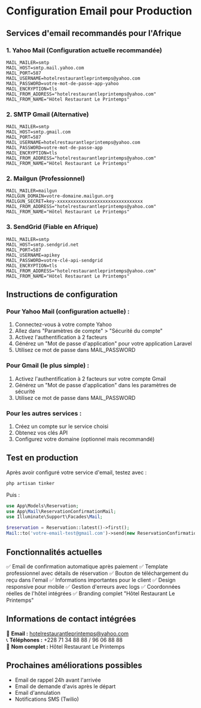 # Configuration Email pour Production

## Services d'email recommandés pour l'Afrique

### 1. **Yahoo Mail** (Configuration actuelle recommandée)
```env
MAIL_MAILER=smtp
MAIL_HOST=smtp.mail.yahoo.com
MAIL_PORT=587
MAIL_USERNAME=hotelrestaurantleprintemps@yahoo.com
MAIL_PASSWORD=votre-mot-de-passe-app-yahoo
MAIL_ENCRYPTION=tls
MAIL_FROM_ADDRESS="hotelrestaurantleprintemps@yahoo.com"
MAIL_FROM_NAME="Hôtel Restaurant Le Printemps"
```

### 2. **SMTP Gmail** (Alternative)
```env
MAIL_MAILER=smtp
MAIL_HOST=smtp.gmail.com
MAIL_PORT=587
MAIL_USERNAME=hotelrestaurantleprintemps@yahoo.com
MAIL_PASSWORD=votre-mot-de-passe-app
MAIL_ENCRYPTION=tls
MAIL_FROM_ADDRESS="hotelrestaurantleprintemps@yahoo.com"
MAIL_FROM_NAME="Hôtel Restaurant Le Printemps"
```

### 2. **Mailgun** (Professionnel)
```env
MAIL_MAILER=mailgun
MAILGUN_DOMAIN=votre-domaine.mailgun.org
MAILGUN_SECRET=key-xxxxxxxxxxxxxxxxxxxxxxxxxxxxxxxx
MAIL_FROM_ADDRESS="hotelrestaurantleprintemps@yahoo.com"
MAIL_FROM_NAME="Hôtel Restaurant Le Printemps"
```

### 3. **SendGrid** (Fiable en Afrique)
```env
MAIL_MAILER=smtp
MAIL_HOST=smtp.sendgrid.net
MAIL_PORT=587
MAIL_USERNAME=apikey
MAIL_PASSWORD=votre-clé-api-sendgrid
MAIL_ENCRYPTION=tls
MAIL_FROM_ADDRESS="hotelrestaurantleprintemps@yahoo.com"
MAIL_FROM_NAME="Hôtel Restaurant Le Printemps"
```

## Instructions de configuration

### Pour Yahoo Mail (configuration actuelle) :
1. Connectez-vous à votre compte Yahoo
2. Allez dans "Paramètres de compte" > "Sécurité du compte"
3. Activez l'authentification à 2 facteurs
4. Générez un "Mot de passe d'application" pour votre application Laravel
5. Utilisez ce mot de passe dans MAIL_PASSWORD

### Pour Gmail (le plus simple) :
1. Activez l'authentification à 2 facteurs sur votre compte Gmail
2. Générez un "Mot de passe d'application" dans les paramètres de sécurité
3. Utilisez ce mot de passe dans MAIL_PASSWORD

### Pour les autres services :
1. Créez un compte sur le service choisi
2. Obtenez vos clés API
3. Configurez votre domaine (optionnel mais recommandé)

## Test en production

Après avoir configuré votre service d'email, testez avec :
```bash
php artisan tinker
```

Puis :
```php
use App\Models\Reservation;
use App\Mail\ReservationConfirmationMail;
use Illuminate\Support\Facades\Mail;

$reservation = Reservation::latest()->first();
Mail::to('votre-email-test@gmail.com')->send(new ReservationConfirmationMail($reservation));
```

## Fonctionnalités actuelles

✅ Email de confirmation automatique après paiement
✅ Template professionnel avec détails de réservation
✅ Bouton de téléchargement du reçu dans l'email
✅ Informations importantes pour le client
✅ Design responsive pour mobile
✅ Gestion d'erreurs avec logs
✅ Coordonnées réelles de l'hôtel intégrées
✅ Branding complet "Hôtel Restaurant Le Printemps"

## Informations de contact intégrées

📧 **Email :** hotelrestaurantleprintemps@yahoo.com  
📞 **Téléphones :** +228 71 34 88 88 / 96 06 88 88  
🏨 **Nom complet :** Hôtel Restaurant Le Printemps

## Prochaines améliorations possibles

- Email de rappel 24h avant l'arrivée
- Email de demande d'avis après le départ
- Email d'annulation
- Notifications SMS (Twilio)
